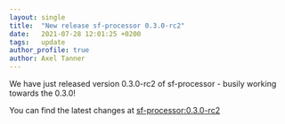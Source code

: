 ```yaml
---
layout: single
title:  "New release sf-processor 0.3.0-rc2"
date:   2021-07-28 12:01:25 +0200
tags:   update
author_profile: true
author: Axel Tanner
---
```


We have just released version 0.3.0-rc2 of sf-processor - busily working towards the 0.3.0!

You can find the latest changes at [sf-processor:0.3.0-rc2](https://github.com/sysflow-telemetry/sf-processor/releases/tag/0.3.0-rc2)
